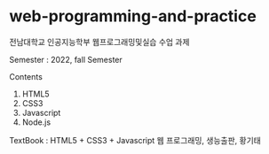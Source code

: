 # web-programming-and-practice

전남대학교 인공지능학부 웹프로그래밍및실습 수업 과제

Semester : 2022, fall Semester

Contents
1. HTML5
2. CSS3
3. Javascript
4. Node.js

TextBook : HTML5 + CSS3 + Javascript 웹 프로그래밍, 생능출판, 황기태
